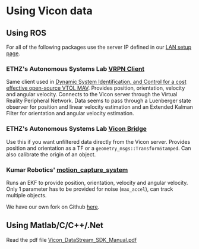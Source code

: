 # Using Vicon data

## Using ROS

For all of the following packages use the server IP defined in our [LAN setup page](/Equipment/Networking/LAN.html).

### ETHZ's Autonomous Systems Lab [VRPN Client](https://github.com/ethz-asl/ros_vrpn_client)

Same client used in [Dynamic System Identification, and Control for a cost effective open-source VTOL MAV](https://arxiv.org/pdf/1701.08623.pdf). Provides position, orientation, velocity and angular velocity. Connects to the Vicon server through the Virtual Reality Peripheral Network. Data seems to pass through a Luenberger state observer for position and linear velocity estimation and an Extended Kalman Filter for orientation and angular velocity estimation.

### ETHZ's Autonomous Systems Lab [Vicon Bridge](https://github.com/ethz-asl/vicon_bridge)

Use this if you want unfiltered data directly from the Vicon server. Provides position and orientation as a TF or a `geometry_msgs::TransformStamped`. Can also calibrate the origin of an object.

### Kumar Robotics' [motion_capture_system](https://github.com/KumarRobotics/motion_capture_system)

Runs an EKF to provide position, orientation, velocity and angular velocity. Only 1 parameter has to be provided for noise (`max_accel`), can track multiple objects.

We have our own fork on Github [here](https://github.com/MRASL/motion_capture_system).


## Using Matlab/C/C++/.Net
Read the pdf file [Vicon_DataStream_SDK_Manual.pdf](https://docs.vicon.com/download/attachments/55803905/Vicon%20DataStream%20SDK%20Developer%27s%20Guide.pdf?version=1&modificationDate=1518710720000&api=v2)
